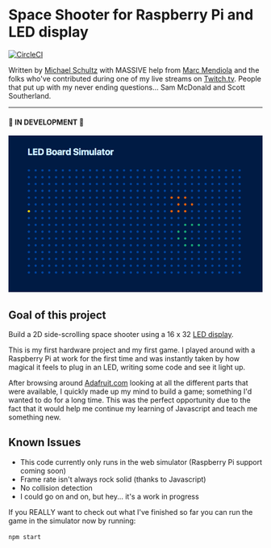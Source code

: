 # Space Shooter for Raspberry Pi and LED display
[![CircleCI](https://circleci.com/gh/michaelwschultz/space-shooter-led.svg?style=svg)](https://circleci.com/gh/michaelwschultz/space-shooter-led)

Written by [Michael Schultz](http://twitter.com/michaelschultz) with MASSIVE help from [Marc Mendiola](http://twitter.com/codemookie) and the folks who've contributed during one of my live streams on [Twitch.tv](https://www.twitch.tv/idigg). People that put up with my never ending questions... Sam McDonald and Scott Southerland.

---
#### 🚧 IN DEVELOPMENT 🚧
![screenshot](https://raw.githubusercontent.com/michaelwschultz/Space-Shooter-LED/master/screenshot.png)

## Goal of this project
Build a 2D side-scrolling space shooter using a 16 x 32 [LED display](https://www.adafruit.com/products/420).

This is my first hardware project and my first game. I played around with a Raspberry Pi at work for the first time and was instantly taken by how magical it feels to plug in an LED, writing some code and see it light up.

After browsing around [Adafruit.com](http://adafruit.com) looking at all the different parts that were available, I quickly made up my mind to build a game; something I'd wanted to do for a long time. This was the perfect opportunity due to the fact that it would help me continue my learning of Javascript and teach me something new.

## Known Issues
- This code currently only runs in the web simulator (Raspberry Pi support coming soon)
- Frame rate isn't always rock solid (thanks to Javascript)
- No collision detection
- I could go on and on, but hey... it's a work in progress

If you REALLY want to check out what I've finished so far you can run the game in the simulator now by running:

`npm start`
